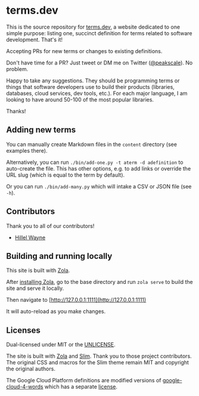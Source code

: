 # terms.dev

This is the source repository for [terms.dev](https://terms.dev), a website dedicated
to one simple purpose: listing one, succinct definition for terms related to software
development. That's it!

Accepting PRs for new terms or changes to existing definitions.

Don't have time for a PR? Just tweet or DM me on Twitter 
([@peakscale](https://twitter.com/peakscale)). No problem.

Happy to take any suggestions. They should be programming terms or things that software
developers use to build their products (libraries, databases, cloud services, dev tools,
etc.). For each major language, I am looking to have around 50-100 of the most popular
libraries.

Thanks!

## Adding new terms

You can manually create Markdown files in the `content` directory (see examples there).

Alternatively, you can run `./bin/add-one.py -t aterm -d adefinition` to auto-create
the file. This has other options, e.g. to add links or override the URL slug (which is
equal to the term by default).

Or you can run `./bin/add-many.py` which will intake a CSV or JSON file (see `-h`).

## Contributors

Thank you to all of our contributors!

* [Hillel Wayne](https://hillelwayne.com/)

## Building and running locally

This site is built with [Zola](https://www.getzola.org/).

After [installing Zola](https://www.getzola.org/documentation/getting-started/installation/),
go to the base directory and run `zola serve` to build the site and serve it locally.

Then navigate to [http://127.0.0.1:1111](http://127.0.0.1:1111)

It will auto-reload as you make changes.

## Licenses

Dual-licensed under MIT or the [UNLICENSE](https://unlicense.org).

The site is built with [Zola](https://getzola.org) and [Slim](https://github.com/jameshclrk/zola-slim).
Thank you to those project contributors. The original CSS and macros for the Slim theme
remain MIT and copyright the original authors.

The Google Cloud Platform definitions are modified versions of 
[google-cloud-4-words](https://github.com/gregsramblings/google-cloud-4-words) which has a
separate [license](https://github.com/gregsramblings/google-cloud-4-words/blob/master/LICENSE).
